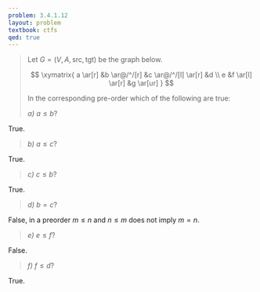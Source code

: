 ```yaml
---
problem: 3.4.1.12
layout: problem
textbook: ctfs
qed: true
---
```


> Let $G = (V, A, \text{src}, \text{tgt})$ be the graph below.
>
> $$
\xymatrix{
  a \ar[r] &b \ar@/^/[r] &c \ar@/^/[l] \ar[r] &d \\
  e &f \ar[l] \ar[r] &g \ar[ur]
}
$$
>
> In the corresponding pre-order which of the following are true:
>
> _a)_ $a \leqslant b$?

True.

> _b)_ $a \leqslant c$?

True.

> _c)_ $c \leqslant b$?

True.

> _d)_ $b = c$?

False, in a preorder $m \leqslant n$ and $n \leqslant m$ does not imply $m = n$.

> _e)_ $e \leqslant f$?

False.

> _f)_ $f \leqslant d$?

True.
